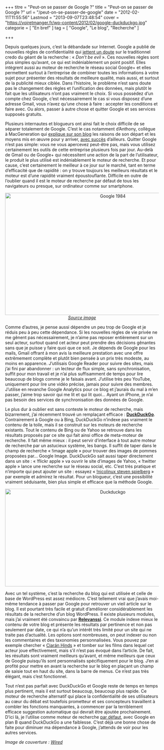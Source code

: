 +++
titre = "Peut-on se passer de Google ?"
title = "Peut-on se passer de Google ?"
url = "/peut-on-se-passer-de-google"
date = "2012-02-11T11:55:56"
Lastmod = "2013-09-07T23:48:54"
cover = "https://voiretmanger.fr/wp-content/2012/02/google-duckduckgo.jpg"
categorie = [ "En bref" ]
tag = [ "Google", "Le blog", "Recherche" ]

+++

<p>Depuis quelques jours, c&rsquo;est la débandade sur Internet. Google a publié de nouvelles règles de confidentialité qui <a href="http://www.macg.co/news/voir/232232/nouvelles-regles-de-confidentialite-chez-google-paranoid-android">jettent un doute</a> sur le traditionnel credo du géant de la recherche : « <em>Don&rsquo;t be evil</em> ». Ces nouvelles règles sont plus simples qu&rsquo;avant, ce qui est indéniablement un point positif. Elles intègrent aussi au moteur de recherche le réseau social Google+ et elles permettent surtout à l&rsquo;entreprise de combiner toutes les informations à votre sujet pour présenter des résultats de meilleure qualité, mais aussi, et surtout de la publicité mieux ciblée. Dans l&rsquo;histoire, le problème n&rsquo;est sans doute pas le changement des règles et l&rsquo;unification des données, mais plutôt le fait que les utilisateurs n&rsquo;ont pas vraiment le choix. Si vous possédez d&rsquo;un compte chez Google, c&rsquo;est nécessairement le cas si vous disposez d&rsquo;une adresse Gmail, vous n&rsquo;avez qu&rsquo;une chose à faire : accepter les conditions et faire avec. Ou alors, passer à autre chose et quitter Google et ses services supposés gratuits.</p>
<p>Plusieurs internautes et blogueurs ont ainsi fait le choix difficile de se séparer totalement de Google. C&rsquo;est le cas notamment d&rsquo;Anthony, collègue à MacGeneration qui <a href="http://metrozendodo.com/2012/01/pourquoi-je-ferme-mon-compte-google/">explique sur son blog</a> les raisons de son départ et les moyens mis en œuvre pour y arriver, <a href="http://metrozendodo.com/2012/02/vivre-sans-google/">avec succès</a> d&rsquo;ailleurs. Quitter Google n&rsquo;est pas simple: vous ne vous apercevez peut-être pas, mais vous utilisez certainement les outils de cette entreprise plusieurs fois par jour. Au-delà de Gmail ou de Google+ qui nécessitent une action de la part de l&rsquo;utilisateur, le produit le plus utilisé est indéniablement le moteur de recherche. Et pour cause, c&rsquo;est certainement le meilleur à ce jour sur le marché, tant en terme d&rsquo;efficacité que de rapidité : on y trouve toujours les meilleurs résultats et le moteur est d&rsquo;une rapidité vraiment époustouflante. Difficile en outre de l&rsquo;oublier quand il est le moteur de recherche par défaut de tous les navigateurs ou presque, sur ordinateur comme sur smartphone.</p>
<div style="text-align: center;"><img class="aligncenter" style="border-style: initial; border-color: initial; border-width: 0px;" src="https://voiretmanger.fr/wp-content/2012/02/google-1984.jpg" alt="Google 1984" width="690" height="400" border="0" /> <em><a href="https://plus.google.com/photos/109667384864782087641/albums/5668226936403316993/5668226935197301106">Source image</a></em></div>
<p>Comme d&rsquo;autres, je pense aussi dépendre un peu trop de Google et je réduis peu à peu cette dépendance. Si les nouvelles règles de vie privée ne me gênent pas nécessairement, je n&rsquo;aime pas reposer entièrement sur un seul acteur, surtout quand cet acteur peut prendre des décisions gênantes sans que je puisse y faire quoi que ce soit. Je dépends de Google pour les mails, Gmail offrant à mon avis la meilleure prestation avec une offre extrêmement complète et plutôt bien pensée à un prix très modeste, au moins en apparence. J&rsquo;utilisais Google Reader pour suivre des sites, mais j&rsquo;ai fini par abandonner : un lecteur de flux simple, sans synchronisation, suffit pour mon travail et je n&rsquo;ai plus suffisamment de temps pour lire beaucoup de blogs comme je le faisais avant. J&rsquo;utilise très peu YouTube, uniquement pour lire une vidéo précise, jamais pour suivre des membres. J&rsquo;utilise en revanche Google Analytics pour ce blog et j&rsquo;aurais du mal à m&rsquo;en passer, j&rsquo;aime trop savoir qui me lit et qui lit quoi… Ayant un iPhone, je n&rsquo;ai pas besoin des services de synchronisation des données de Google.</p>
<p>Le plus dur à oublier est sans conteste le moteur de recherche, mais bizarrement, j&rsquo;ai récemment trouvé un remplaçant efficace : <strong><a href="http://duckduckgo.com/?&amp;kl=fr-fr">DuckDuckGo</a></strong>. Contrairement à Google ou à Bing, DuckDuckGo n&rsquo;indexe pas vraiment le contenu de la toile, mais il se construit sur les moteurs de recherche existants. Tout le contenu de Bing ou de Yahoo se retrouve dans les résultats proposés par ce site qui fait ainsi office de meta-moteur de recherche. Il fait même mieux : il peut servir d&rsquo;interface à tout autre moteur de recherche par un astucieux système, les bangs. Il suffit de taper dans le champ de recherche &laquo;&nbsp;!image apple&nbsp;&raquo; pour trouver des images de pommes proposées par… Google Image. DuckDuckGo sait aussi taper directement dans un site : &laquo;&nbsp;!flickr apple&nbsp;&raquo; va ouvrir le site d&rsquo;images de Yahoo, &laquo;&nbsp;!twitter apple&nbsp;&raquo; lance une recherche sur le réseau social, etc. C&rsquo;est très pratique et n&rsquo;importe qui peut ajouter un site : essayez &laquo;&nbsp;<a href="http://duckduckgo.com/?q=!nicolinux%20steven%20spielberg">!nicolinux steven spielberg</a>&nbsp;&raquo; par exemple et admirez le résultat. Pour un blogueur, c&rsquo;est une possibilité vraiment séduisante, bien plus simple et efficace que la méthode Google.</p>
<div style="text-align: center;"><img class="aligncenter" style="border-style: initial; border-color: initial; border-width: 0px;" src="https://voiretmanger.fr/wp-content/2012/02/duckduckgo.jpg" alt="Duckduckgo" width="690" height="320" border="0" /></div>
<p>Avec un tel système, c&rsquo;est la recherche du blog qui est utilisée et celle de base de WordPress est assez médiocre. C&rsquo;est tellement vrai que j&rsquo;avais moi-même tendance à passer par Google pour retrouver un vieil article sur le blog. Il est pourtant très facile et gratuit d&rsquo;améliorer considérablement les résultats de la recherche d&rsquo;un blog WordPress. Il existe plusieurs modules, mais j&rsquo;ai vraiment été convaincu par <a href="http://www.relevanssi.com/"><strong>Relevanssi</strong></a>. Ce module indexe mieux le contenu de votre blog et présente les résultats par pertinence et non pas seulement par date, ce qui n&rsquo;a qu&rsquo;un intérêt très limité pour un site qui ne traite pas d&rsquo;actualité. Les options sont nombreuses, on peut indexer ou non les commentaires et des taxonomies personnalisées. Vous pouvez par exemple chercher &laquo;&nbsp;<a href="https://voiretmanger.fr/?s=ciarán+hinds">Ciarán Hinds</a>&nbsp;&raquo; et tomber sur les films dans lequel cet acteur joue effectivement, mais s&rsquo;il n&rsquo;est pas évoqué dans l&rsquo;article. De fait, les résultats sont vraiment meilleurs qu&rsquo;avant, et même meilleurs que ceux de Google puisqu&rsquo;ils sont personnalisés spécifiquement pour le blog. J&rsquo;en ai profité pour mettre en avant la recherche sur le blog en plaçant un champ de saisie tout en haut du site, dans la barre de menus. Ce n&rsquo;est pas très élégant, mais c&rsquo;est fonctionnel.</p>
<p>Tout n&rsquo;est pas parfait avec DuckDuckGo et Google reste de temps en temps plus pertinent, mais il est surtout beaucoup, beaucoup plus rapide. Ce moteur de recherche alternatif qui place la confidentialité de ses utilisateurs au cœur du débat est toutefois prometteur et ses concepteurs travaillent à combler les fonctions manquantes, à commencer par la terriblement efficace suggestion automatique qui devrait être ajoutée prochainement. D&rsquo;ici là, je l&rsquo;utilise comme moteur de recherche <a href="http://help.duckduckgo.com/customer/portal/articles/216425-browsers">par défaut</a>, avec Google en plan B quand DuckDuckGo a une faiblesse. C&rsquo;est déjà une bonne chose de faite pour diminuer ma dépendance à Google, j&rsquo;attends de voir pour les autres services.</p>
<p><em>Image de couverture : <a href="http://www.wired.com/epicenter/2011/01/duckduckgo-google-privacy/">Wired</a></em></p>

